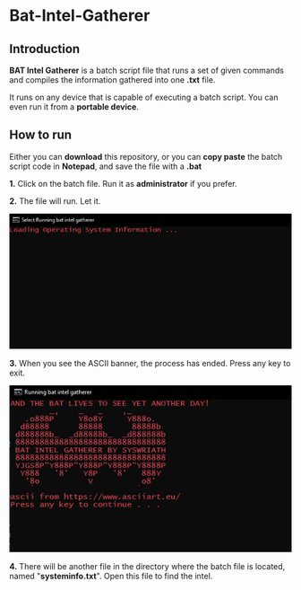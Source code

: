 # Bat-Intel-Gatherer


<h2>Introduction</h2>
<p> <b>BAT Intel Gatherer</b> is a batch script file that runs a set of given commands and compiles the information gathered into one <b>.txt</b> file. </p>
<p> It runs on any device that is capable of executing a batch script. You can even run it from a <b>portable device</b>. </p>

<h2>How to run</h2>
<p>Either you can <b>download</b> this repository, or you can <b>copy paste</b> the batch script code in <b>Notepad</b>, and save the file with a <b>.bat</b></p>
<p><b>1.</b> Click on the batch file. Run it as <b>administrator</b> if you prefer.</p>
<p><b>2.</b> The file will run. Let it.</p>
<img src="loading.png">
<p><b>3.</b> When you see the ASCII banner, the process has ended. Press any key to exit.</p>
<img src="ascii-banner.png">
<p><b>4.</b> There will be another file in the directory where the batch file is located, named "<b>systeminfo.txt</b>". Open this file to find the intel.</p>
